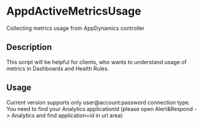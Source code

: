 # AppdActiveMetricsUsage
Collecting metrics usage from AppDynamics controller

## Description
This script will be helpful for clients, who wants to understand usage of metrics in Dashboards and Health Rules.

## Usage
Current version supports only user@account:password connection type.
You need to find your Analytics applicationId (please open Alert&Respond -> Analytics and find application=id in url area)